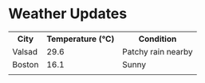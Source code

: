 # Weather Updates

<!-- WEATHER-UPDATE-START -->
<table><tr><th>City</th><th>Temperature (°C)</th><th>Condition</th></tr><tr><td>Valsad</td><td>29.6</td><td>Patchy rain nearby</td></tr><tr><td>Boston</td><td>16.1</td><td>Sunny</td></tr><tr><td></td><td></td><td></td></tr></table>
<!-- WEATHER-UPDATE-END -->
